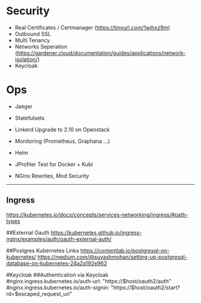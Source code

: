 # Security
- Real Certificates / Certmanager (https://tinyurl.com/1wjhxz9m)
- Outbound SSL
- Multi Tenancy
- Networks Seperation (https://gardener.cloud/documentation/guides/applications/network-isolation/)
- Keycloak

# Ops 
- Jaeger
- Statefulsets
- Linkerd Upgrade to 2.10 on Openstack

- Monitoring (Prometheus, Graphana ...)
- Helm 

- JProfiler Test for Docker + Kubi
- NGinx Rewrites, Mod Security

---
## Ingress
https://kubernetes.io/docs/concepts/services-networking/ingress/#path-types

##External Oauth
https://kubernetes.github.io/ingress-nginx/examples/auth/oauth-external-auth/

##Postgres Kubernetes Links
https://contentlab.io/postgresql-on-kubernetes/
https://medium.com/@suyashmohan/setting-up-postgresql-database-on-kubernetes-24a2a192e962

#Keycloak
##Authentication via Keycloak
#nginx.ingress.kubernetes.io/auth-url: "https://$host/oauth2/auth"
#nginx.ingress.kubernetes.io/auth-signin: "https://$host/oauth2/start?rd=$escaped_request_uri"

